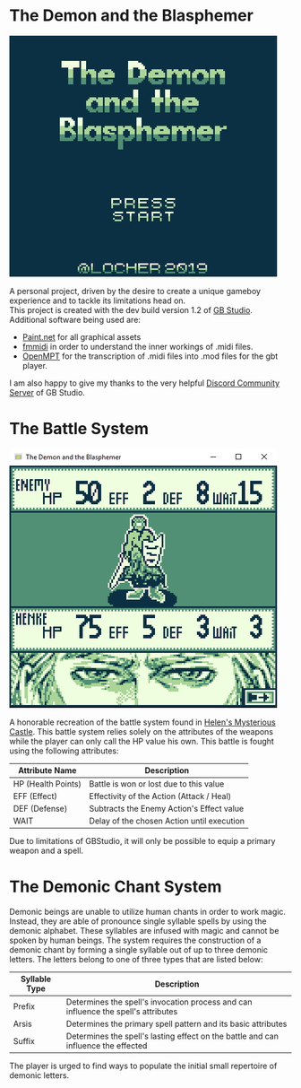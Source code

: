 # The Demon and the Blasphemer
![Titlescreen](git_Title.jpg)

A personal project, driven by the desire to create a unique gameboy experience and to tackle its limitations head on.<br>
This project is created with the dev build version 1.2 of [GB Studio](https://www.gbstudio.dev/).<br>
Additional software being used are: 
- [Paint.net](https://www.getpaint.net/) for all graphical assets
- [fmmidi](http://unhaut.x10host.com/fmmidi/) in order to understand the inner workings of .midi files.
- [OpenMPT](https://openmpt.org/) for the transcription of .midi files into .mod files for the gbt player.

I am also happy to give my thanks to the very helpful [Discord Community Server](https://discord.gg/bxerKnc) of GB Studio.



# The Battle System
![Battlesystem](git_Battle.jpg)

A honorable recreation of the battle system found in [Helen's Mysterious Castle](https://store.steampowered.com/app/418190/Helens_Mysterious_Castle/). This battle system relies solely on the attributes of the weapons while the player can only call the HP value his own. This battle is fought using the following attributes:

| Attribute Name     | Description                       |
| ------------------ | --------------------------------- |
| HP (Health Points) | Battle is won or lost due to this value |
| EFF (Effect)       | Effectivity of the Action (Attack / Heal)    |
| DEF (Defense)      | Subtracts the Enemy Action's Effect value |
| WAIT               | Delay of the chosen Action until execution|

Due to limitations of GBStudio, it will only be possible to equip a primary weapon and a spell.

# The Demonic Chant System

Demonic beings are unable to utilize human chants in order to work magic. Instead, they are able of pronounce single syllable spells by using the demonic alphabet. These syllables are infused with magic and cannot be spoken by human beings. The system requires the construction of a demonic chant by forming a single syllable out of up to three demonic letters. The letters belong to one of three types that are listed below:

| Syllable Type     | Description                       |
| ------------------ | --------------------------------- |
| Prefix  | Determines the spell's invocation process and can influence the spell's attributes |
| Arsis      | Determines the primary spell pattern and its basic attributes    |
| Suffix      | Determines the spell's lasting effect on the battle and can influence the effected |

The player is urged to find ways to populate the initial small repertoire of demonic letters.
